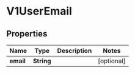 

# V1UserEmail

## Properties

Name | Type | Description | Notes
------------ | ------------- | ------------- | -------------
**email** | **String** |  |  [optional]



